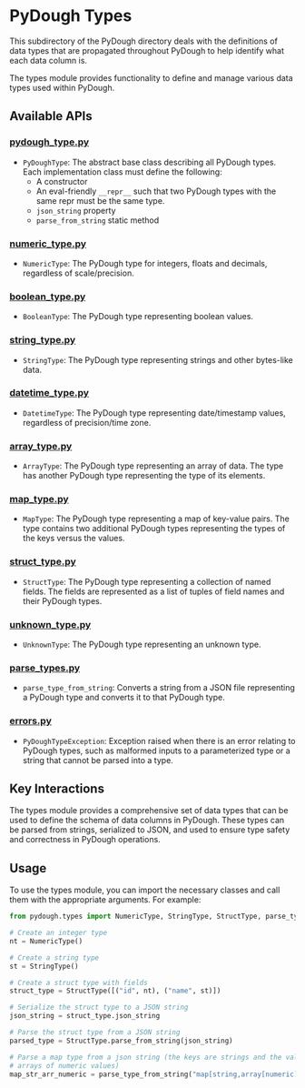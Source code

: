 # PyDough Types

This subdirectory of the PyDough directory deals with the definitions of data types that are propagated throughout PyDough to help identify what each data column is.

The types module provides functionality to define and manage various data types used within PyDough.

## Available APIs

### [pydough_type.py](pydough_type.py)

- `PyDoughType`: The abstract base class describing all PyDough types. Each implementation class must define the following:
    - A constructor
    - An eval-friendly `__repr__` such that two PyDough types with the same repr must be the same type.
    - `json_string` property
    - `parse_from_string` static method

### [numeric_type.py](numeric_type.py)

- `NumericType`: The PyDough type for integers, floats and decimals, regardless of scale/precision.

### [boolean_type.py](boolean_type.py)

- `BooleanType`: The PyDough type representing boolean values.

### [string_type.py](string_type.py)

- `StringType`: The PyDough type representing strings and other bytes-like data.

### [datetime_type.py](datetime_type.py)

- `DatetimeType`: The PyDough type representing date/timestamp values, regardless of precision/time zone.

### [array_type.py](array_type.py)

- `ArrayType`: The PyDough type representing an array of data. The type has another PyDough type representing the type of its elements.

### [map_type.py](map_type.py)

- `MapType`: The PyDough type representing a map of key-value pairs. The type contains two additional PyDough types representing the types of the keys versus the values.

### [struct_type.py](struct_type.py)

- `StructType`: The PyDough type representing a collection of named fields. The fields are represented as a list of tuples of field names and their PyDough types.

### [unknown_type.py](unknown_type.py)

- `UnknownType`: The PyDough type representing an unknown type.

### [parse_types.py](parse_types.py)

- `parse_type_from_string`: Converts a string from a JSON file representing a PyDough type and converts it to that PyDough type.

### [errors.py](errors.py)

- `PyDoughTypeException`: Exception raised when there is an error relating to PyDough types, such as malformed inputs to a parameterized type or a string that cannot be parsed into a type.

## Key Interactions

The types module provides a comprehensive set of data types that can be used to define the schema of data columns in PyDough. These types can be parsed from strings, serialized to JSON, and used to ensure type safety and correctness in PyDough operations.

## Usage

To use the types module, you can import the necessary classes and call them with the appropriate arguments. For example:

```python
from pydough.types import NumericType, StringType, StructType, parse_type_from_string

# Create an integer type
nt = NumericType()

# Create a string type
st = StringType()

# Create a struct type with fields
struct_type = StructType([("id", nt), ("name", st)])

# Serialize the struct type to a JSON string
json_string = struct_type.json_string

# Parse the struct type from a JSON string
parsed_type = StructType.parse_from_string(json_string)

# Parse a map type from a json string (the keys are strings and the values are
# arrays of numeric values)
map_str_arr_numeric = parse_type_from_string("map[string,array[numeric]]")
```
